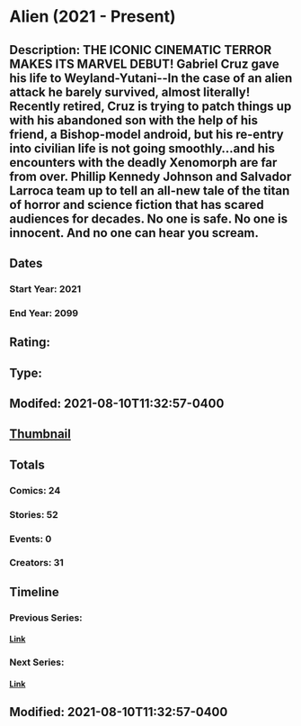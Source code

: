 # Alien (2021 - Present)
## Description: THE ICONIC CINEMATIC TERROR MAKES ITS MARVEL DEBUT! Gabriel Cruz gave his life to Weyland-Yutani--In the case of an alien attack he barely survived, almost literally! Recently retired, Cruz is trying to patch things up with his abandoned son with the help of his friend, a Bishop-model android, but his re-entry into civilian life is not going smoothly…and his encounters with the deadly Xenomorph are far from over. Phillip Kennedy Johnson and Salvador Larroca team up to tell an all-new tale of the titan of horror and science fiction that has scared audiences for decades. No one is safe. No one is innocent. And no one can hear you scream. 
## Dates
### Start Year: 2021
### End Year: 2099
## Rating: 
## Type: 
## Modifed: 2021-08-10T11:32:57-0400
## [Thumbnail](http://i.annihil.us/u/prod/marvel/i/mg/2/c0/6055161a2b73d.jpg)
## Totals
### Comics: 24
### Stories: 52
### Events: 0
### Creators: 31
## Timeline
### Previous Series: 
#### [Link]()
### Next Series: 
#### [Link]()
## Modified: 2021-08-10T11:32:57-0400